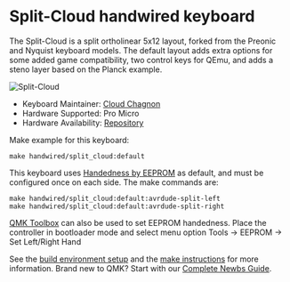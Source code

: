 # Split-Cloud handwired keyboard

The Split-Cloud is a split ortholinear 5x12 layout, forked from the Preonic and Nyquist keyboard models. The default layout adds extra options for some added game compatibility, two control keys for QEmu, and adds a steno layer based on the Planck example.

![Split-Cloud](https://i.imgur.com/QoHAFeX.jpg)

* Keyboard Maintainer: [Cloud Chagnon](https://github.com/coolsa)
* Hardware Supported: Pro Micro
* Hardware Availability: [Repository](https://github.com/coolsa/split-cloud)

Make example for this keyboard:

    make handwired/split_cloud:default

This keyboard uses [Handedness by EEPROM](https://docs.qmk.fm/#/feature_split_keyboard?id=handedness-by-eeprom) as default, and must be configured once on each side. The make commands are:

    make handwired/split_cloud:default:avrdude-split-left
    make handwired/split_cloud:default:avrdude-split-right

[QMK Toolbox](http://qmk.fm/toolbox) can also be used to set EEPROM handedness. Place the controller in bootloader mode and select menu option Tools -> EEPROM -> Set Left/Right Hand

See the [build environment setup](https://docs.qmk.fm/#/getting_started_build_tools) and the [make instructions](https://docs.qmk.fm/#/getting_started_make_guide) for more information. Brand new to QMK? Start with our [Complete Newbs Guide](https://docs.qmk.fm/#/newbs).
